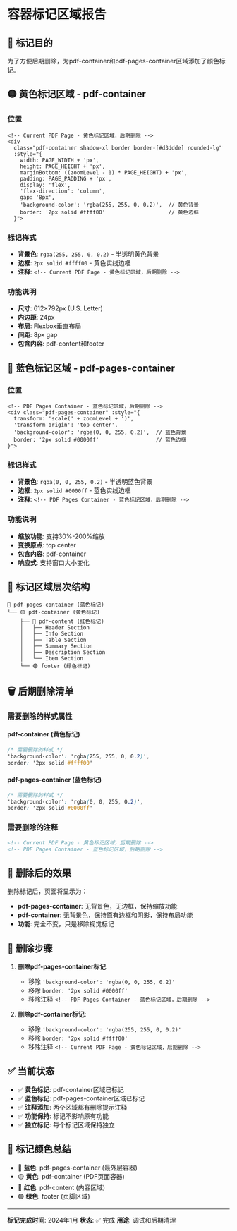 # 容器标记区域报告

## 🎯 标记目的

为了方便后期删除，为pdf-container和pdf-pages-container区域添加了颜色标记。

## 🟡 黄色标记区域 - pdf-container

### 位置
```vue
<!-- Current PDF Page - 黄色标记区域，后期删除 -->
<div 
  class="pdf-container shadow-xl border border-[#d3ddde] rounded-lg" 
  :style="{ 
    width: PAGE_WIDTH + 'px', 
    height: PAGE_HEIGHT + 'px',
    marginBottom: ((zoomLevel - 1) * PAGE_HEIGHT) + 'px',
    padding: PAGE_PADDING + 'px',
    display: 'flex',
    'flex-direction': 'column',
    gap: '8px',
    'background-color': 'rgba(255, 255, 0, 0.2)',  // 黄色背景
    border: '2px solid #ffff00'                    // 黄色边框
  }">
```

### 标记样式
- **背景色**: `rgba(255, 255, 0, 0.2)` - 半透明黄色背景
- **边框**: `2px solid #ffff00` - 黄色实线边框
- **注释**: `<!-- Current PDF Page - 黄色标记区域，后期删除 -->`

### 功能说明
- **尺寸**: 612×792px (U.S. Letter)
- **内边距**: 24px
- **布局**: Flexbox垂直布局
- **间距**: 8px gap
- **包含内容**: pdf-content和footer

## 🔵 蓝色标记区域 - pdf-pages-container

### 位置
```vue
<!-- PDF Pages Container - 蓝色标记区域，后期删除 -->
<div class="pdf-pages-container" :style="{ 
  transform: 'scale(' + zoomLevel + ')', 
  'transform-origin': 'top center',
  'background-color': 'rgba(0, 0, 255, 0.2)',  // 蓝色背景
  border: '2px solid #0000ff'                  // 蓝色边框
}">
```

### 标记样式
- **背景色**: `rgba(0, 0, 255, 0.2)` - 半透明蓝色背景
- **边框**: `2px solid #0000ff` - 蓝色实线边框
- **注释**: `<!-- PDF Pages Container - 蓝色标记区域，后期删除 -->`

### 功能说明
- **缩放功能**: 支持30%-200%缩放
- **变换原点**: top center
- **包含内容**: pdf-container
- **响应式**: 支持窗口大小变化

## 📍 标记区域层次结构

```
🔵 pdf-pages-container (蓝色标记)
└── 🟡 pdf-container (黄色标记)
    ├── 🔴 pdf-content (红色标记)
    │   ├── Header Section
    │   ├── Info Section
    │   ├── Table Section
    │   ├── Summary Section
    │   ├── Description Section
    │   └── Item Section
    └── 🟢 footer (绿色标记)
```

## 🗑️ 后期删除清单

### 需要删除的样式属性

#### pdf-container (黄色标记)
```css
/* 需要删除的样式 */
'background-color': 'rgba(255, 255, 0, 0.2)',
border: '2px solid #ffff00'
```

#### pdf-pages-container (蓝色标记)
```css
/* 需要删除的样式 */
'background-color': 'rgba(0, 0, 255, 0.2)',
border: '2px solid #0000ff'
```

### 需要删除的注释
```html
<!-- Current PDF Page - 黄色标记区域，后期删除 -->
<!-- PDF Pages Container - 蓝色标记区域，后期删除 -->
```

## 🎯 删除后的效果

删除标记后，页面将显示为：
- **pdf-pages-container**: 无背景色，无边框，保持缩放功能
- **pdf-container**: 无背景色，保持原有边框和阴影，保持布局功能
- **功能**: 完全不变，只是移除视觉标记

## 📝 删除步骤

1. **删除pdf-pages-container标记**:
   - 移除 `'background-color': 'rgba(0, 0, 255, 0.2)'`
   - 移除 `border: '2px solid #0000ff'`
   - 移除注释 `<!-- PDF Pages Container - 蓝色标记区域，后期删除 -->`

2. **删除pdf-container标记**:
   - 移除 `'background-color': 'rgba(255, 255, 0, 0.2)'`
   - 移除 `border: '2px solid #ffff00'`
   - 移除注释 `<!-- Current PDF Page - 黄色标记区域，后期删除 -->`

## ✅ 当前状态

- ✅ **黄色标记**: pdf-container区域已标记
- ✅ **蓝色标记**: pdf-pages-container区域已标记
- ✅ **注释添加**: 两个区域都有删除提示注释
- ✅ **功能保持**: 标记不影响原有功能
- ✅ **独立标记**: 每个标记区域保持独立

## 🎨 标记颜色总结

- 🔵 **蓝色**: pdf-pages-container (最外层容器)
- 🟡 **黄色**: pdf-container (PDF页面容器)
- 🔴 **红色**: pdf-content (内容区域)
- 🟢 **绿色**: footer (页脚区域)

---

**标记完成时间**: 2024年1月
**状态**: ✅ 完成
**用途**: 调试和后期清理











